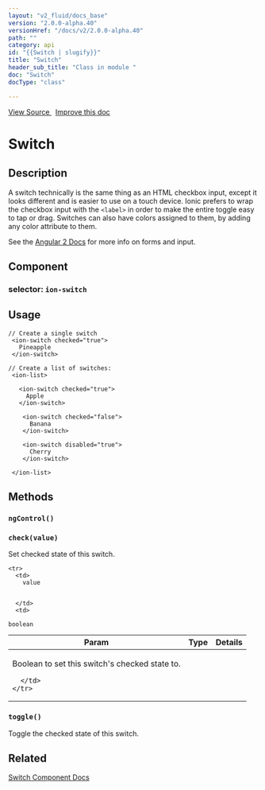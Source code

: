 ```yaml
---
layout: "v2_fluid/docs_base"
version: "2.0.0-alpha.40"
versionHref: "/docs/v2/2.0.0-alpha.40"
path: ""
category: api
id: "{{Switch | slugify}}"
title: "Switch"
header_sub_title: "Class in module "
doc: "Switch"
docType: "class"

---
```





<div class="improve-docs">
  <a href='http://github.com/driftyco/ionic2/tree/master/ionic/components/switch/switch.ts#L31'>
    View Source
  </a>
  &nbsp;
  <a href='http://github.com/driftyco/ionic2/edit/master/ionic/components/switch/switch.ts#L31'>
    Improve this doc
  </a>

</div>




<h1 class="api-title">


Switch






</h1>






<h2>Description</h2>

<p>A switch technically is the same thing as an HTML checkbox input, except it looks different and is easier to use on a touch device. Ionic prefers to wrap the checkbox input with the <code>&lt;label&gt;</code> in order to make the entire toggle easy to tap or drag.
Switches can also have colors assigned to them, by adding any color attribute to them.</p>
<p>See the <a href="https://angular.io/docs/js/latest/api/forms/">Angular 2 Docs</a> for more info on forms and input.</p>


<h2>Component</h2>
<h3>selector: <code>ion-switch</code></h3>

<h2>Usage</h2>

<pre><code class="lang-html">// Create a single switch
 &lt;ion-switch checked=&quot;true&quot;&gt;
   Pineapple
 &lt;/ion-switch&gt;

// Create a list of switches:
 &lt;ion-list&gt;

   &lt;ion-switch checked=&quot;true&quot;&gt;
     Apple
   &lt;/ion-switch&gt;

    &lt;ion-switch checked=&quot;false&quot;&gt;
      Banana
    &lt;/ion-switch&gt;

    &lt;ion-switch disabled=&quot;true&quot;&gt;
      Cherry
    &lt;/ion-switch&gt;

 &lt;/ion-list&gt;
</code></pre>







<h2>Methods</h2>

<div id="ngControl"></div>

<h3>
<code>ngControl()</code>

</h3>












<div id="check"></div>

<h3>
<code>check(value)</code>

</h3>

Set checked state of this switch.



<table class="table" style="margin:0;">
  <thead>
    <tr>
      <th>Param</th>
      <th>Type</th>
      <th>Details</th>
    </tr>
  </thead>
  <tbody>
    
    <tr>
      <td>
        value
        
        
      </td>
      <td>
        
  <code>boolean</code>
      </td>
      <td>
        <p>Boolean to set this switch&#39;s checked state to.</p>

        
      </td>
    </tr>
    
  </tbody>
</table>









<div id="toggle"></div>

<h3>
<code>toggle()</code>

</h3>

Toggle the checked state of this switch.











<h2>Related</h2>

<a href='/docs/v2/components#switch'>Switch Component Docs</a><!-- end content block -->


<!-- end body block -->

